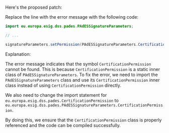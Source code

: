 Here's the proposed patch:

Replace the line with the error message with the following code:

```java
import eu.europa.esig.dss.pades.PAdESSignatureParameters;

// ...

signatureParameters.setPermission(PAdESSignatureParameters.CertificationPermission.MINIMAL_CHANGES_PERMITTED);
```

Explanation:

The error message indicates that the symbol `CertificationPermission` cannot be found. This is because `CertificationPermission` is a static inner class of `PAdESSignatureParameters`. To fix the error, we need to import the `PAdESSignatureParameters` class and use its `CertificationPermission` inner class instead of using `CertificationPermission` directly.

We also need to change the import statement for `eu.europa.esig.dss.pades.CertificationPermission` to `eu.europa.esig.dss.pades.PAdESSignatureParameters.CertificationPermission`.

By doing this, we ensure that the `CertificationPermission` class is properly referenced and the code can be compiled successfully.